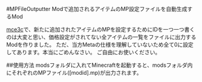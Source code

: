 #MPFileOutputter
Modで追加されるアイテムのMP設定ファイルを自動生成するMod

[mce3c][]で、新たに追加されたアイテムのMPを設定するためにIDを一つ一つ書くのは大変と思い、価格設定がされてない全アイテムの一覧をファイルに出力するModを作りました。
ただ、当方Metaの仕様を理解していないため全て0に設定してあります。本当にごめんなさい。
ご自由にお使いください。

##使用方法
modsフォルダに入れてMinecraftを起動すると、modsフォルダ内にそれぞれのMPファイル([modid].mp)が出力されます。

[mce3c]: https://github.com/shift02/MCEconomy3Compat "MCEconomy3Compat"